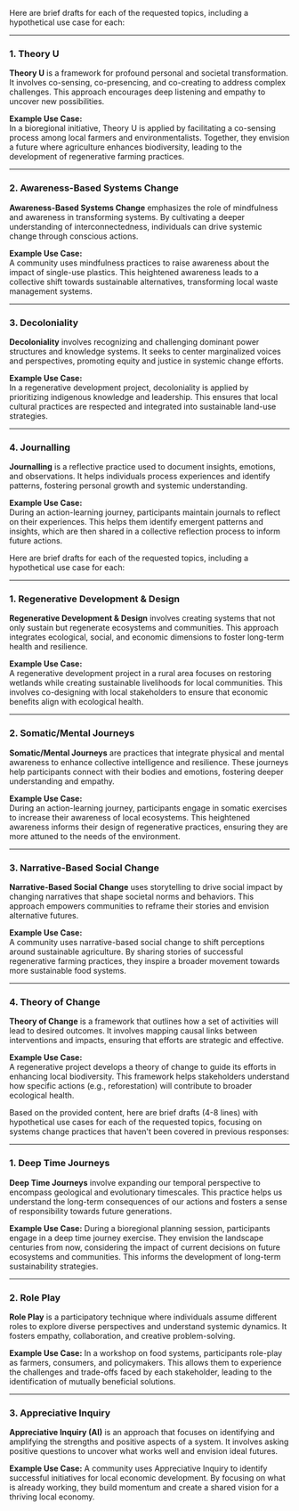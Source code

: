 Here are brief drafts for each of the requested topics, including a hypothetical use case for each:

---

### **1. Theory U**
**Theory U** is a framework for profound personal and societal transformation. It involves co-sensing, co-presencing, and co-creating to address complex challenges. This approach encourages deep listening and empathy to uncover new possibilities.

**Example Use Case:**  
In a bioregional initiative, Theory U is applied by facilitating a co-sensing process among local farmers and environmentalists. Together, they envision a future where agriculture enhances biodiversity, leading to the development of regenerative farming practices.

---

### **2. Awareness-Based Systems Change**
**Awareness-Based Systems Change** emphasizes the role of mindfulness and awareness in transforming systems. By cultivating a deeper understanding of interconnectedness, individuals can drive systemic change through conscious actions.

**Example Use Case:**  
A community uses mindfulness practices to raise awareness about the impact of single-use plastics. This heightened awareness leads to a collective shift towards sustainable alternatives, transforming local waste management systems.

---

### **3. Decoloniality**
**Decoloniality** involves recognizing and challenging dominant power structures and knowledge systems. It seeks to center marginalized voices and perspectives, promoting equity and justice in systemic change efforts.

**Example Use Case:**  
In a regenerative development project, decoloniality is applied by prioritizing indigenous knowledge and leadership. This ensures that local cultural practices are respected and integrated into sustainable land-use strategies.

---

### **4. Journalling**
**Journalling** is a reflective practice used to document insights, emotions, and observations. It helps individuals process experiences and identify patterns, fostering personal growth and systemic understanding.

**Example Use Case:**  
During an action-learning journey, participants maintain journals to reflect on their experiences. This helps them identify emergent patterns and insights, which are then shared in a collective reflection process to inform future actions.

Here are brief drafts for each of the requested topics, including a hypothetical use case for each:

---

### **1. Regenerative Development & Design**
**Regenerative Development & Design** involves creating systems that not only sustain but regenerate ecosystems and communities. This approach integrates ecological, social, and economic dimensions to foster long-term health and resilience.

**Example Use Case:**  
A regenerative development project in a rural area focuses on restoring wetlands while creating sustainable livelihoods for local communities. This involves co-designing with local stakeholders to ensure that economic benefits align with ecological health.

---

### **2. Somatic/Mental Journeys**
**Somatic/Mental Journeys** are practices that integrate physical and mental awareness to enhance collective intelligence and resilience. These journeys help participants connect with their bodies and emotions, fostering deeper understanding and empathy.

**Example Use Case:**  
During an action-learning journey, participants engage in somatic exercises to increase their awareness of local ecosystems. This heightened awareness informs their design of regenerative practices, ensuring they are more attuned to the needs of the environment.

---

### **3. Narrative-Based Social Change**
**Narrative-Based Social Change** uses storytelling to drive social impact by changing narratives that shape societal norms and behaviors. This approach empowers communities to reframe their stories and envision alternative futures.

**Example Use Case:**  
A community uses narrative-based social change to shift perceptions around sustainable agriculture. By sharing stories of successful regenerative farming practices, they inspire a broader movement towards more sustainable food systems.

---

### **4. Theory of Change**
**Theory of Change** is a framework that outlines how a set of activities will lead to desired outcomes. It involves mapping causal links between interventions and impacts, ensuring that efforts are strategic and effective.

**Example Use Case:**  
A regenerative project develops a theory of change to guide its efforts in enhancing local biodiversity. This framework helps stakeholders understand how specific actions (e.g., reforestation) will contribute to broader ecological health.

Based on the provided content, here are brief drafts (4-8 lines) with hypothetical use cases for each of the requested topics, focusing on systems change practices that haven't been covered in previous responses:

---

### **1. Deep Time Journeys**
**Deep Time Journeys** involve expanding our temporal perspective to encompass geological and evolutionary timescales. This practice helps us understand the long-term consequences of our actions and fosters a sense of responsibility towards future generations.

**Example Use Case:**
During a bioregional planning session, participants engage in a deep time journey exercise. They envision the landscape centuries from now, considering the impact of current decisions on future ecosystems and communities. This informs the development of long-term sustainability strategies.

---

### **2. Role Play**
**Role Play** is a participatory technique where individuals assume different roles to explore diverse perspectives and understand systemic dynamics. It fosters empathy, collaboration, and creative problem-solving.

**Example Use Case:**
In a workshop on food systems, participants role-play as farmers, consumers, and policymakers. This allows them to experience the challenges and trade-offs faced by each stakeholder, leading to the identification of mutually beneficial solutions.

---

### **3. Appreciative Inquiry**
**Appreciative Inquiry (AI)** is an approach that focuses on identifying and amplifying the strengths and positive aspects of a system. It involves asking positive questions to uncover what works well and envision ideal futures.

**Example Use Case:**
A community uses Appreciative Inquiry to identify successful initiatives for local economic development. By focusing on what is already working, they build momentum and create a shared vision for a thriving local economy.

